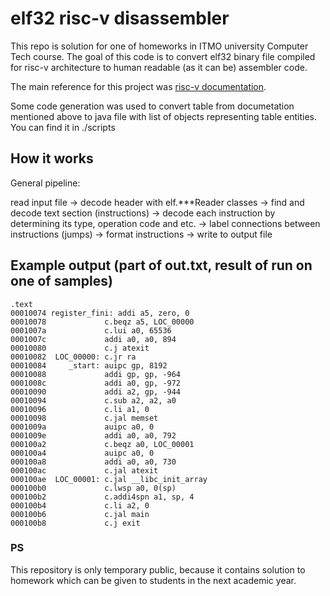 # elf32 risc-v disassembler

This repo is solution for one of homeworks in ITMO university Computer Tech course.
The goal of this code is to convert elf32 binary file compiled for risc-v architecture to human readable (as it can be) assembler code.

The main reference for this project was [risc-v documentation](https://riscv.org/wp-content/uploads/2017/05/riscv-spec-v2.2.pdf).

Some code generation was used to convert table from documetation mentioned above to java file with list of objects representing table entities. You can find it in ./scripts

## How it works
General pipeline:

read input file -> decode header with elf.\*\*\*Reader classes -> 
find and decode text section (instructions) -> decode each instruction by determining its type, operation code and etc. ->
label connections between instructions (jumps) -> format instructions -> write to output file

## Example output (part of out.txt, result of run on one of samples)
```
.text
00010074 register_fini: addi a5, zero, 0
00010078             c.beqz a5, LOC_00000
0001007a             c.lui a0, 65536
0001007c             addi a0, a0, 894
00010080             c.j atexit
00010082  LOC_00000: c.jr ra
00010084     _start: auipc gp, 8192
00010088             addi gp, gp, -964
0001008c             addi a0, gp, -972
00010090             addi a2, gp, -944
00010094             c.sub a2, a2, a0
00010096             c.li a1, 0
00010098             c.jal memset
0001009a             auipc a0, 0
0001009e             addi a0, a0, 792
000100a2             c.beqz a0, LOC_00001
000100a4             auipc a0, 0
000100a8             addi a0, a0, 730
000100ac             c.jal atexit
000100ae  LOC_00001: c.jal __libc_init_array
000100b0             c.lwsp a0, 0(sp)
000100b2             c.addi4spn a1, sp, 4
000100b4             c.li a2, 0
000100b6             c.jal main
000100b8             c.j exit
```

### PS
This repository is only temporary public, because it contains solution to homework which can be given to students in the next academic year.
